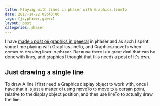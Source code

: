 ```yaml
---
title: Playing with lines in phaser with Graphics.lineTo
date: 2017-10-22 08:40:00
tags: [js,phaser,games]
layout: post
categories: phaser
---
```


I have [made a post on graphics in general](/2017/10/21/phaser-graphics/) in phaser and as such I spent some time playing with Graphics.lineTo, and Graphics.moveTo when it comes to drawing lines in phaser. Because there is a great deal that can be done with lines, and graphics I thought that this needs a post of it's own.

<!-- more -->

## Just drawing a single line

To draw A line I first need a Graphics display object to work with, once I have that it is just a matter of using moveTo to move to a certain point, relative to the display object position, and then use lineTo to actually draw the line.